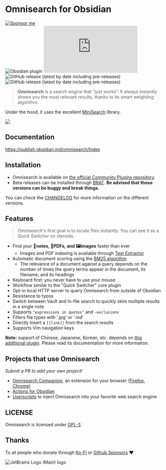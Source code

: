 # Omnisearch for Obsidian

[![Sponsor me](https://img.shields.io/badge/%E2%9D%A4%20Like%20this%20plugin%3F-Sponsor%20me!-ff69b4)](https://github.com/sponsors/scambier)  
![Obsidian plugin](https://img.shields.io/endpoint?url=https%3A%2F%2Fscambier.xyz%2Fobsidian-endpoints%2Fomnisearch.json)
![GitHub release (latest by date and asset)](https://img.shields.io/github/downloads/scambier/obsidian-omnisearch/latest/main.js)  
![GitHub release (latest by date including pre-releases)](https://img.shields.io/github/v/release/scambier/obsidian-omnisearch)
![GitHub release (latest by date including pre-releases)](https://img.shields.io/github/v/release/scambier/obsidian-omnisearch?include_prereleases&label=BRAT%20beta)

> **Omnisearch** is a search engine that "_just works_". It always instantly shows you the most relevant results, thanks
> to its smart weighting algorithm.

Under the hood, it uses the excellent [MiniSearch](https://github.com/lucaong/minisearch) library.

![](https://raw.githubusercontent.com/scambier/obsidian-omnisearch/master/images/omnisearch.gif)


## Documentation

https://publish.obsidian.md/omnisearch/Index

## Installation

- Omnisearch is available on [the official Community Plugins repository](https://obsidian.md/plugins?search=Omnisearch).
- Beta releases can be installed through [BRAT](https://github.com/TfTHacker/obsidian42-brat). **Be advised that those
  versions can be buggy and break things.**

You can check the [CHANGELOG](./CHANGELOG.md) for more information on the different versions.

## Features

> Omnisearch's first goal is to _locate_ files instantly. You can see it as a _Quick Switcher_ on steroids.

- Find your **📝notes, 📄PDFs, and 🖼images** faster than ever
  - Images and PDF indexing is available
    through [Text Extractor](https://github.com/scambier/obsidian-text-extractor)
- Automatic document scoring using
  the [BM25 algorithm](https://github.com/lucaong/minisearch/issues/129#issuecomment-1046257399)
  - The relevance of a document against a query depends on the number of times the query terms appear in the document,
    its filename, and its headings
- Keyboard first: you never have to use your mouse
- Workflow similar to the "Quick Switcher" core plugin
- Opt-in local HTTP server to query Omnisearch from outside of Obsidian
- Resistance to typos
- Switch between Vault and In-file search to quickly skim multiple results in a single note
- Supports `"expressions in quotes"` and `-exclusions`
- Filters file types with '.jpg' or '.md'
- Directly Insert a `[[link]]` from the search results
- Supports Vim navigation keys

**Note:** support of Chinese, Japanese, Korean, etc. depends
on [this additional plugin](https://github.com/aidenlx/cm-chs-patch). Please read its documentation for more
information.

## Projects that use Omnisearch

_Submit a PR to add your own project!_

- [Omnisearch Companion](https://github.com/ALegendsTale/omnisearch-companion), an extension for your browser ([Firefox](https://addons.mozilla.org/en-US/firefox/addon/omnisearch-companion/), [Chrome](https://chromewebstore.google.com/detail/omnisearch-companion/kcjcnnlpfbilodfnnkpioijobpjhokkd))
- [Actions for Obsidian](https://actions.work/actions-for-obsidian)
- [Userscripts](https://publish.obsidian.md/omnisearch/Inject+Omnisearch+results+into+your+search+engine) to inject Omnisearch into your favorite web search engine

## LICENSE

Omnisearch is licensed under [GPL-3](https://tldrlegal.com/license/gnu-general-public-license-v3-(gpl-3)).

## Thanks

To all people who donate through [Ko-Fi](https://ko-fi.com/scambier)
or [Github Sponsors](https://github.com/sponsors/scambier) ❤

![JetBrains Logo (Main) logo](https://resources.jetbrains.com/storage/products/company/brand/logos/jb_beam.svg)
